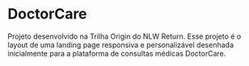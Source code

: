 # DoctorCare
Projeto desenvolvido na Trilha Origin do NLW Return. Esse projeto é o layout de uma landing page responsiva e personalizável desenhada inicialmente para a plataforma de consultas médicas DoctorCare.
